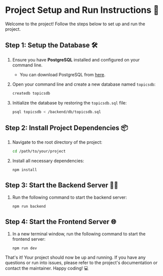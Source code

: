 
# Project Setup and Run Instructions 🚀

Welcome to the project! Follow the steps below to set up and run the project.

## Step 1: Setup the Database 🛠️

1. Ensure you have **PostgreSQL** installed and configured on your command line.
   - You can download PostgreSQL from [here](https://www.postgresql.org/download/).

2. Open your command line and create a new database named `topicsdb`:
   ```bash
   createdb topicsdb
   ```

3. Initialize the database by restoring the `topicsdb.sql` file:
   ```bash
   psql topicsdb < /backend/db/topicsdb.sql
   ```

## Step 2: Install Project Dependencies 📦

1. Navigate to the root directory of the project:
   ```bash
   cd /path/to/your/project
   ```

2. Install all necessary dependencies:
   ```bash
   npm install
   ```

## Step 3: Start the Backend Server 🏃‍♂️

1. Run the following command to start the backend server:
   ```bash
   npm run backend
   ```

## Step 4: Start the Frontend Server 🌐

1. In a new terminal window, run the following command to start the frontend server:
   ```bash
   npm run dev
   ```

That's it! Your project should now be up and running. If you have any questions or run into issues, please refer to the project's documentation or contact the maintainer. Happy coding! 💻
